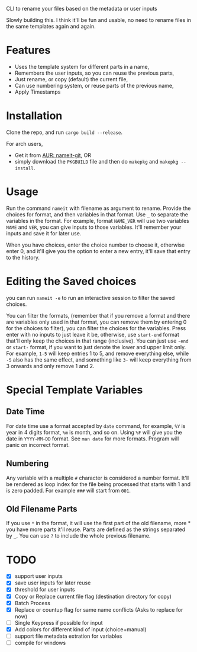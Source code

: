 CLI to rename your files based on the metadata or user inputs

Slowly building this. I think it'll be fun and usable, no need to rename files in the same templates again and again.

# Features
- Uses the template system for different parts in a name,
- Remembers the user inputs, so you can reuse the previous parts,
- Just rename, or copy (default) the current file,
- Can use numbering system, or reuse parts of the previous name,
- Apply Timestamps
# Installation
Clone the repo, and run `cargo build --release`.

For arch users,
- Get it from [AUR: nameit-git](https://aur.archlinux.org/packages/nameit-git), OR 
- simply download the `PKGBUILD` file and then do `makepkg` and `makepkg --install`.

# Usage
Run the command `nameit` with filename as argument to rename. Provide the choices for format, and then variables in that format. Use `_` to separate the variables in the format. For example, format `NAME_VER` will use two variables `NAME` and `VER`, you can give inputs to those variables. It'll remember your inputs and save it for later use. 

When you have choices, enter the choice number to choose it, otherwise enter 0, and it'll give you the option to enter a new entry, it'll save that entry to the history.

# Editing the Saved choices
you can run `nameit -e` to run an interactive session to filter the saved choices. 

You can filter the formats, (remember that if you remove a format and there are variables only used in that format, you can remove them by entering 0 for the choices to filter), you can filter the choices for the variables. Press enter with no inputs to just leave it be, otherwise, use `start-end` format that'll only keep the choices in that range (inclusive). You can just use `-end` or `start-` format, if you want to just denote the lower and upper limit only. For example, `1-5` will keep entries 1 to 5, and remove everything else, while `-5` also has the same effect, and something like `3-` will keep everything from 3 onwards and only remove 1 and 2.

# Special Template Variables
## Date Time
For date time use a format accepted by `date` command, for example, `%Y` is year in 4 digits format, `%m` is month, and so on. Using `%F` will give you the date in `YYYY-MM-DD` format. See `man date` for more formats. Program will panic on incorrect format.

## Numbering
Any variable with a multiple `#` character is considered a number format. It'll be rendered as loop index for the file being processed that starts with 1 and is zero padded. For example `###` will start from `001`.

## Old Filename Parts
If you use `*` in the format, it will use the first part of the old filename, more * you have more parts it'll reuse. Parts are defined as the strings separated by `_`. You can use `?` to include the whole previous filename.

# TODO 
- [x] support user inputs
- [x] save user inputs for later reuse
- [x] threshold for user inputs
- [x] Copy or Replace current file flag (destination directory for copy)
- [x] Batch Process
- [x] Replace or countup flag for same name conflicts (Asks to replace for now)
- [ ] Single Keypress if possible for input
- [x] Add colors for different kind of input (choice+manual)
- [ ] support file metadata extration for variables
- [ ] compile for windows
